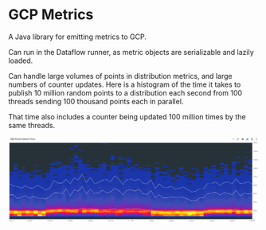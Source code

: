 # GCP Metrics

A Java library for emitting metrics to GCP.

Can run in the Dataflow runner, as metric objects are serializable and lazily loaded.

Can handle large volumes of points in distribution metrics, and large numbers of counter
updates. Here is a histogram of the time it takes to publish 10 million random points to a
distribution each second from 100 threads sending 100 thousand points each in parallel.

That time also includes a counter being updated 100 million times by the same threads.

![10m-points.png](10m-points.png)